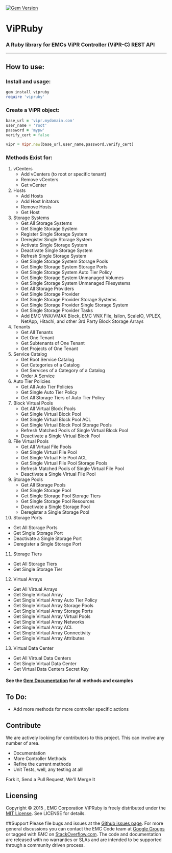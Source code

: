 [![Gem Version](https://badge.fury.io/rb/vipruby.svg)](http://badge.fury.io/rb/vipruby)  

# ViPRuby
### A Ruby library for EMCs ViPR Controller (ViPR-C) REST API
------

## How to use:

### Install and usage:
```ruby
gem install vipruby  
require 'vipruby'
```

### Create a ViPR object:
```ruby
base_url = 'vipr.mydomain.com'
user_name = 'root'
password = 'mypw'
verify_cert = false

vipr = Vipr.new(base_url,user_name,password,verify_cert)
   ```

### Methods Exist for:
1. vCenters
   * Add vCenters (to root or specific tenant)
   * Remove vCenters
   * Get vCenter
2. Hosts
   * Add Hosts
   * Add Host Initators
   * Remove Hosts
   * Get Host
3. Storage Systems
   * Get All Storage Systems
   * Get Single Storage System
   * Register Single Storage System
   * Deregister Single Storage System
   * Activate Single Storage System
   * Deactivate Single Storage System
   * Refresh Single Storage System
   * Get Single Storage System Storage Pools
   * Get Single Storage System Storage Ports
   * Get Single Storage System Auto Tier Policy
   * Get Single Storage System Unmanaged Volumes
   * Get Single Storage System Unmanaged Filesystems
   * Get All Storage Providers
   * Get Single Storage Provider
   * Get Single Storage Provider Storage Systems
   * Get Single Storage Provider Single Storage System
   * Get Single Storage Provider Tasks
   * Add EMC VNX/VMAX Block, EMC VNX File, Isilon, ScaleIO, VPLEX, NetApp, Hitachi, and other 3rd Party Block Storage Arrays
4. Tenants
   * Get All Tenants
   * Get One Tenant
   * Get Subtenants of One Tenant
   * Get Projects of One Tenant
5. Service Catalog
   * Get Root Service Catalog
   * Get Categories of a Catalog
   * Get Services of a Category of a Catalog
   * Order A Service
6. Auto Tier Policies
   * Get All Auto Tier Policies
   * Get Single Auto Tier Policy
   * Get All Storage Tiers of Auto Tier Policy
7. Block Virtual Pools
   * Get All Virtual Block Pools
   * Get Single Virtual Block Pool
   * Get Single Virtual Block Pool ACL
   * Get Single Virtual Block Pool Storage Pools
   * Refresh Matched Pools of Single Virtual Block Pool
   * Deactivate a Single Virtual Block Pool
8. File Virtual Pools
   * Get All Virtual File Pools
   * Get Single Virtual File Pool
   * Get Single Virtual File Pool ACL
   * Get Single Virtual File Pool Storage Pools
   * Refresh Matched Pools of Single Virtual File Pool
   * Deactivate a Single Virtual File Pool
9. Storage Pools
   * Get All Storage Pools
   * Get Single Storage Pool
   * Get Single Storage Pool Storage Tiers
   * Get Single Storage Pool Resources
   * Deactivate a Single Storage Pool
   * Deregister a Single Storage Pool
10. Storage Ports
   * Get All Storage Ports
   * Get Single Storage Port
   * Deactivate a Single Storage Port
   * Deregister a Single Storage Port
11. Storage Tiers
   * Get All Storage Tiers
   * Get Single Storage Tier
12. Virtual Arrays
   * Get All Virtual Arrays
   * Get Single Virtual Array
   * Get Single Virtual Array Auto Tier Policy
   * Get Single Virtual Array Storage Pools
   * Get Single Virtual Array Storage Ports
   * Get Single Virtual Array Virtual Pools
   * Get Single Virtual Array Networks
   * Get Single Virtual Array ACL
   * Get Single Virtual Array Connectivity
   * Get Single Virtual Array Attributes
13. Virtual Data Center
   * Get All Virtual Data Centers
   * Get Single Virtual Data Center
   * Get Virtual Data Centers Secret Key

#### See the [Gem Documentation](http://rubygems.org/gems/vipruby) for all methods and examples

## To Do:
* Add more methods for more controller specific actions

## Contribute
We are actively looking for contributors to this project. This can involve any number of area.
  * Documentation
  * More Controller Methods
  * Refine the current methods
  * Unit Tests, well, any testing at all!

Fork it, Send a Pull Request, We'll Merge It

## Licensing
Copyright © 2015 , EMC Corporation
ViPRuby is freely distributed under the [MIT License](http://opensource.org/licenses/MIT). See LICENSE for details.

##Support
Please file bugs and issues at the [Github issues page](https://github.com/emccode/Vipruby/issues). For more general discussions you can contact the EMC Code team at [Google Groups](https://groups.google.com/forum/#!forum/emccode-users "EMC Code Users") or tagged with *EMC* on [StackOverflow.com](https://stackoverflow.com/). The code and documentation are released with no warranties or SLAs and are intended to be supported through a community driven process.
